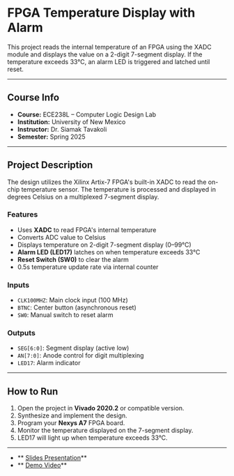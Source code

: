 # FPGA Temperature Display with Alarm

This project reads the internal temperature of an FPGA using the XADC module and displays the value on a 2-digit 7-segment display. If the temperature exceeds 33°C, an alarm LED is triggered and latched until reset.

---

## Course Info

- **Course:** ECE238L – Computer Logic Design Lab  
- **Institution:** University of New Mexico  
- **Instructor:** Dr. Siamak Tavakoli  
- **Semester:** Spring 2025

---

## Project Description

The design utilizes the Xilinx Artix-7 FPGA's built-in XADC to read the on-chip temperature sensor. The temperature is processed and displayed in degrees Celsius on a multiplexed 7-segment display.

### Features

- Uses **XADC** to read FPGA's internal temperature
- Converts ADC value to Celsius
- Displays temperature on 2-digit 7-segment display (0–99°C)
- **Alarm LED (LED17)** latches on when temperature exceeds 33°C
- **Reset Switch (SW0)** to clear the alarm
- 0.5s temperature update rate via internal counter

### Inputs

- `CLK100MHZ`: Main clock input (100 MHz)
- `BTNC`: Center button (asynchronous reset)
- `SW0`: Manual switch to reset alarm

### Outputs

- `SEG[6:0]`: Segment display (active low)
- `AN[7:0]`: Anode control for digit multiplexing
- `LED17`: Alarm indicator

---

## How to Run

1. Open the project in **Vivado 2020.2** or compatible version.
2. Synthesize and implement the design.
3. Program your **Nexys A7** FPGA board.
4. Monitor the temperature displayed on the 7-segment display.
5. LED17 will light up when temperature exceeds 33°C.

---
- ** [Slides Presentation](https://docs.google.com/presentation/d/18yjhLdyuHura9bs64y-Zvk38DSmPZUvsE48sJkZUVrA/edit?slide=id.p1#slide=id.p1)**
- ** [Demo Video](https://photos.app.goo.gl/dpr5kYrzVfzq15AT6)**

